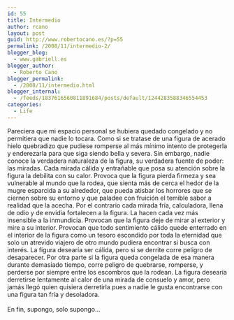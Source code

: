 ```yaml
---
id: 55
title: Intermedio
author: rcano
layout: post
guid: http://www.robertocano.es/?p=55
permalink: /2008/11/intermedio-2/
blogger_blog:
  - www.gabriell.es
blogger_author:
  - Roberto Cano
blogger_permalink:
  - /2008/11/intermedio.html
blogger_internal:
  - /feeds/1837616560811891684/posts/default/1244283588346554453
categories:
  - Life
---
```

<div style="clear: both; text-align: center;">
</div>

Pareciera que mi espacio personal se hubiera quedado congelado y no permitiera que nadie lo tocara. Como si se tratase de una figura de acerado hielo quebradizo que pudiese romperse al más mínimo intento de protegerla y enderezarla para que siga siendo bella y severa. Sin embargo, nadie conoce la verdadera naturaleza de la figura, su verdadera fuente de poder: las miradas. Cada mirada cálida y entrañable que posa su atención sobre la figura la debilita con su calor. Provoca que la figura pierda firmeza y sea vulnerable al mundo que la rodea, que sienta más de cerca el hedor de la mugre esparcida a su alrededor, que pueda atisbar los horrores que se ciernen sobre su entorno y que paladee con fruición el temible sabor a realidad que la acecha. Por el contrario cada mirada fría, calculadora, llena de odio y de envidia fortalecen a la figura. La hacen cada vez más insensible a la inmundicia. Provocan que la figura deje de mirar al exterior y mire a su interior. Provocan que todo sentimiento cálido quede enterrado en el interior de la figura como un tesoro escondido por toda la eternidad que solo un atrevido viajero de otro mundo pudiera encontrar si busca con interés. La figura desearía ser cálida, pero si se derrite corre peligro de desaparecer. Por otra parte si la figura queda congelada de esa manera durante demasiado tiempo, corre peligro de quebrarse, romperse, y perderse por siempre entre los escombros que la rodean. La figura desearía derretirse lentamente al calor de una mirada de consuelo y amor, pero jamás llegó quien quisiera derretirla pues a nadie le gusta encontrarse con una figura tan fría y desoladora.<br /><br />En fin, supongo, solo supongo&#8230;